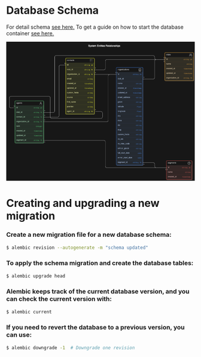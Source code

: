 # Database Schema

For detail schema [see here.](docs/schema.md) To get a  guide on how to start the database container [see here.](docs/guide.md)

![Alt Text](https://raw.githubusercontent.com/s-bose7/csv-uploader/master/docs/database_schema.png)



# Creating and upgrading a new migration

### Create a new migration file for a new database schema:

```bash
$ alembic revision --autogenerate -m "schema updated"
```

### To apply the schema migration and create the database tables:

```bash
$ alembic upgrade head
```

### Alembic keeps track of the current database version, and you can check the current version with:

```bash
$ alembic current
```

### If you need to revert the database to a previous version, you can use:
```bash
$ alembic downgrade -1  # Downgrade one revision
```

